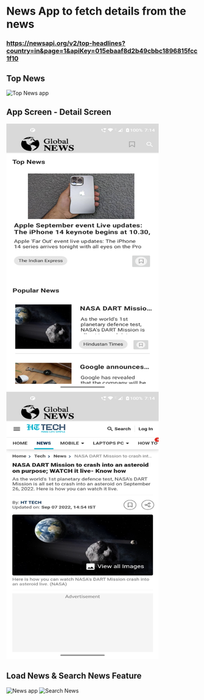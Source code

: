 # News App to fetch details from the news 
### https://newsapi.org/v2/top-headlines?country=in&page=1&apiKey=015ebaaf8d2b49cbbc1896815fcc1f10

## Top News
![Top News app](top_news.gif)

## App Screen - Detail Screen
<img src="./screenshot/Screenshot_20220907_191432.png" width="400px" height="700px"/> <img src="./screenshot/Screenshot_20220907_191453.png" width="400px" height="700px"/>

## Load News & Search News Feature

![News app](load_news.gif) ![Search News](search_news.gif)

